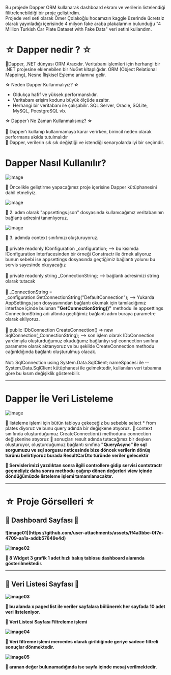 Bu projede Dapper ORM kullanarak dashboard ekranı ve verilerin listelendiği filitrelenebildiği bir proje geliştirdim.<br>
Projede veri seti olarak Ömer Çolakoğlu hocamızın kaggle üzerinde ücretsiz olarak yayınladığı içerisinde 4 milyon fake araba plakalarının bulunduğu "4 Million Turkish Car Plate Dataset with Fake Data" veri setini kullandım.

  <h1> ☆ Dapper nedir ?  ☆ </h1>

📌Dapper, .NET dünyası ORM Aracıdır. Veritabanı işlemleri için herhangi bir .NET projesine eklenebilen bir NuGet kitaplığıdır. ORM (Object Relational Mapping), Nesne İlişkisel Eşleme anlamına gelir.

☆ Neden Dapper Kullanmalıyız? ☆  
<ul>
  <li>Oldukça hafif ve yüksek performanslıdır.</li>
  <li>Veritabanı erişim kodunu büyük ölçüde azaltır.</li>
  <li>Herhangi bir veritabanı ile çalışabilir. SQL Server, Oracle, SQLite, MySQL, PoestgreSQL vb.</li>
</ul>

☆ Dapper’ı Ne Zaman Kullanmalısınız? ☆ <br> <br>
📌 Dapper’ı kullanıp kullanmamaya karar verirken, birincil neden olarak performans akılda tutulmalıdır <br>
📌 Dapper, verilerin sık sık değiştiği ve istendiği senaryolarda iyi bir seçimdir. 

<h1>Dapper Nasıl Kullanılır?</h1>

![image](https://github.com/user-attachments/assets/30f70228-41a3-4774-9c99-04ef38abd5b2)

📌 Öncelikle geliştirme yapacağımız proje içerisine Dapper kütüphanesini dahil etmeliyiz.

![image](https://github.com/user-attachments/assets/3a75df47-716f-49e2-a434-8de58ad67dcb)

📌 2. adım olarak "appsettings.json" dosyasında kullanıcağımız veritabanının bağlantı adresini tanımlıyoruz.

![image](https://github.com/user-attachments/assets/b4a687f6-efde-48fd-9f85-411af6e9357c)

📌 3. adımda context sınıfımızı oluşturuyoruz. <br> <br>
📌 private readonly IConfiguration _configuration; --> bu kısımda IConfiguration Interfacesinden bir örneği Constractr ile örnek aliyoruz bunun sebebi ise appsettings dosyasında geçtiğimiz bağlantı yolunu bu servis sayesinde okuyacağız <br> <br>
📌 private readonly string _ConnectionString; --> bağlantı adresimizi string olarak tutacak  <br> <br>
📌 _ConnectionString = _configuration.GetConnectionString("DefaultConnection"); --> Yukarda AppSettings.json dosyasınından bağlantı okumak için tamıladığımız interface içinde bulunan <b>"GetConnectionString()"</b> methodu ile appsettings ConnectionString adı altında geçtiğimiz bağlantı adını buraya parametre olarak  ekliyoruz. <br> <br>
📌 public IDbConnection CreateConnection() => new SqlConnection(_ConnectionString); --> son işlem olarak IDbConnection yardımıyla oluşturduğumuz okuduğumz bağlantıyı sql connection sınıfına parametre olarak aktarıyoruz ve bu şekilde CreateConnection methodu cağırıldığında bağlantı oluşturulmuş olacak. <br> <br>
Not: SqlConnection using System.Data.SqlClient; nameSpacesi ile -- System.Data.SqlClient kütüphanesi ile gelmektedir, kullanılan veri tabanına göre bu kısım değişiklik gösterebilir.

<hr>

<h1>Dapper İle Veri Listeleme</h1>

![image](https://github.com/user-attachments/assets/c645c526-8a21-4517-b32a-8e37dd8a4813)

📌 listeleme işlemi için bütün tabloyu çekeceğiz bu sebeble select * from plates diyoruz ve bunu query adında bir değişkene atıyoruz.
📌 context sınıfında oluşturduğumuz CreateConnection() methodunu connection değişkenine atıyoruz
📌 sonuçları result adında tutacağımız bir deşken oluşturuyor, oluşturduğumuz bağlantı sınıfına <b>"QueryAsync"<b/> ile sql sorgumuzu ve sql sorgusu neticesinde bize döncek verilerin dönüş türünü belirtiyoruz burada ResultCarDto türünde veriler gelecektir 

📌 Servislerimizi yazdıktan sonra ilgili controllere gidip servisi contstractr geçmeliyiz daha sonra methodu çağırıp dönen değerleri view içinde döndüğümüzde listeleme işlemi tamamlanacaktır.
<hr>

<h1> ☆ Proje Görselleri  ☆ </h1>

<h2> 📌 Dashboard Sayfası 📌</h2>
![image01](https://github.com/user-attachments/assets/ff4a3bbe-0f7e-4709-aa1a-addb57649e4d)

![image02](https://github.com/user-attachments/assets/6283a981-0c04-4e3d-8d3d-1cc641e06c6e)

📌 8 Widget 3 grafik 1 adet hızlı bakış tablosu dashboard alanında gösterilmektedir.

<hr>

<h2> 📌 Veri Listesi Sayfası 📌</h2>

![image03](https://github.com/user-attachments/assets/26eb0a8f-d915-4c25-804c-0c21f7fa3add)

📌 bu alanda x paged list ile veriler sayfalara bölünerek her sayfada 10 adet veri listeleniyor.

📌 Veri Listesi Sayfası Filtreleme işlemi

![image04](https://github.com/user-attachments/assets/b8a59185-a9ac-4e29-9cc8-7d5a34513b5b)

📌 Veri filtreme işlemi mercedes olarak girildiğinde geriye sadece filtreli sonuçlar dönmektedir.

![image05](https://github.com/user-attachments/assets/217a44ed-bee7-4f52-8f9b-8931d1ad28f8)

📌 aranan değer bulunamadığında ise sayfa içinde mesaj verilmektedir.
